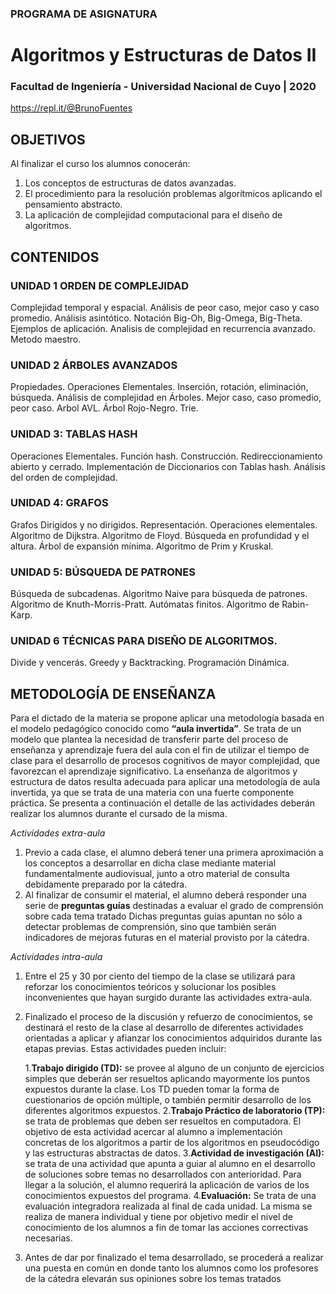 ### PROGRAMA DE ASIGNATURA
 
#  Algoritmos y Estructuras de Datos II 
### Facultad de Ingeniería - Universidad Nacional de Cuyo | 2020
<https://repl.it/@BrunoFuentes>

## OBJETIVOS
Al finalizar el curso los alumnos conocerán:
1. Los conceptos de estructuras de datos avanzadas.
2. El procedimiento para la resolución problemas algorítmicos aplicando el pensamiento abstracto.
3. La aplicación de complejidad computacional para el diseño de algoritmos.


## CONTENIDOS
### UNIDAD 1 ORDEN DE COMPLEJIDAD
Complejidad temporal y espacial. Análisis de peor caso, mejor caso y caso promedio. Análisis asintótico. Notación Big-Oh, Big-Omega, Big-Theta. Ejemplos de aplicación. Analisis de complejidad en recurrencia avanzado. Metodo maestro.

### UNIDAD 2 ÁRBOLES AVANZADOS
Propiedades. Operaciones Elementales. Inserción, rotación, eliminación, búsqueda.  Análisis de complejidad en Árboles. Mejor caso, caso promedio, peor caso. Arbol AVL. Árbol Rojo-Negro. Trie.

### UNIDAD 3: TABLAS HASH
Operaciones Elementales. Función hash. Construcción. Redireccionamiento abierto y cerrado. Implementación de Diccionarios con Tablas hash.  Análisis del orden de complejidad.

### UNIDAD 4: GRAFOS
Grafos Dirigidos y no dirigidos. Representación. Operaciones elementales. Algoritmo de Dijkstra. Algoritmo de Floyd. Búsqueda en profundidad y el altura.  Árbol de expansión mínima. Algoritmo de Prim y Kruskal.

### UNIDAD 5: BÚSQUEDA DE PATRONES
Búsqueda de subcadenas. Algoritmo Naive para búsqueda de patrones. Algoritmo de Knuth-Morris-Pratt. Autómatas finitos. Algoritmo de Rabin-Karp.

### UNIDAD 6 TÉCNICAS PARA DISEÑO DE ALGORITMOS.
Divide y vencerás. Greedy y Backtracking. Programación Dinámica.


## METODOLOGÍA DE ENSEÑANZA
Para el dictado de la materia se propone aplicar una metodología basada en el modelo pedagógico conocido como **“aula invertida”**. Se trata de un modelo que plantea la necesidad de transferir parte del proceso de enseñanza y aprendizaje fuera del aula con el fin de utilizar el tiempo de clase para el desarrollo de procesos cognitivos de mayor complejidad, que favorezcan el aprendizaje significativo. La enseñanza de algoritmos y estructura de datos resulta adecuada para aplicar una metodología de aula invertida, ya que se trata de una materia con una fuerte componente práctica. Se presenta a continuación el detalle de las actividades deberán realizar los alumnos durante el cursado de la misma. 
 
_Actividades extra-aula_
1. Previo a cada clase, el alumno deberá tener una primera aproximación a los conceptos a desarrollar en dicha clase mediante material fundamentalmente audiovisual, junto a otro material de consulta debidamente preparado por la cátedra.
2. Al finalizar de consumir el material, el alumno deberá responder una serie de **preguntas guías** destinadas a evaluar el grado de comprensión sobre cada tema tratado Dichas preguntas guías apuntan no sólo a detectar problemas de comprensión, sino que también serán indicadores de mejoras futuras en el material provisto por la cátedra. 
 
_Actividades intra-aula_
1. Entre el 25 y 30 por ciento del tiempo de la clase se utilizará para reforzar los conocimientos teóricos y solucionar los posibles inconvenientes que hayan surgido durante las actividades extra-aula.
2. Finalizado el proceso de la discusión y refuerzo de conocimientos, se destinará el resto de la clase al desarrollo de diferentes actividades orientadas a aplicar y afianzar los conocimientos adquiridos durante las etapas previas. Estas actividades pueden incluir:

    1.**Trabajo dirigido (TD):** se provee al alguno de un conjunto de ejercicios simples que  deberán ser resueltos aplicando mayormente los puntos expuestos durante la clase. Los TD pueden tomar la forma de cuestionarios de opción múltiple, o también permitir desarrollo de los diferentes algoritmos expuestos.
    2.**Trabajo Práctico de laboratorio (TP):** se trata de problemas que deben ser resueltos en computadora. El objetivo de esta actividad acercar al alumno a implementación concretas de los algoritmos a partir de los algoritmos en pseudocódigo y las estructuras abstractas de datos.
    3.**Actividad de investigación (AI):** se trata de una actividad que apunta a guiar al alumno en el desarrollo de soluciones sobre temas no desarrollados con anterioridad. Para llegar a la solución, el alumno requerirá la aplicación de varios de los conocimientos expuestos del programa.
    4.**Evaluación:** Se trata de una evaluación integradora realizada al final de cada unidad. La misma se realiza de manera individual y tiene por objetivo medir el nivel de conocimiento de los alumnos a fin de tomar las acciones correctivas necesarias.
3. Antes de dar por finalizado el tema desarrollado, se procederá a realizar una puesta en común en donde tanto los alumnos como los profesores de la cátedra elevarán sus opiniones sobre los temas tratados
